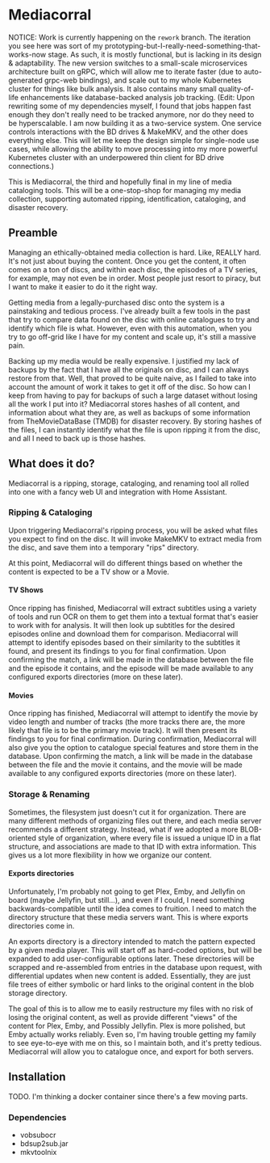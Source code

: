 # Mediacorral

NOTICE: Work is currently happening on the `rework` branch. The iteration you see here was sort of my prototyping-but-I-really-need-something-that-works-now stage. As such, it is mostly functional, but is lacking in its design & adaptability. The new version switches to a small-scale microservices architecture built on gRPC, which will allow me to iterate faster (due to auto-generated grpc-web bindings), and scale out to my whole Kubernetes cluster for things like bulk analysis. It also contains many small quality-of-life enhancements like database-backed analysis job tracking. (Edit: Upon rewriting some of my dependencies myself, I found that jobs happen fast enough they don't really need to be tracked anymore, nor do they need to be hyperscalable. I am now building it as a two-service system. One service controls interactions with the BD drives & MakeMKV, and the other does everything else. This will let me keep the design simple for single-node use cases, while allowing the ability to move processing into my more powerful Kubernetes cluster with an underpowered thin client for BD drive connections.)

This is Mediacorral, the third and hopefully final in my line of media cataloging tools. This will be a one-stop-shop for managing my media collection, supporting automated ripping, identification, cataloging, and disaster recovery.

## Preamble

Managing an ethically-obtained media collection is hard. Like, REALLY hard. It's not just about buying the content. Once you get the content, it often comes on a ton of discs, and within each disc, the episodes of a TV series, for example, may not even be in order. Most people just resort to piracy, but I want to make it easier to do it the right way.

Getting media from a legally-purchased disc onto the system is a painstaking and tedious process. I've already built a few tools in the past that try to compare data found on the disc with online catalogues to try and identify which file is what. However, even with this automation, when you try to go off-grid like I have for my content and scale up, it's still a massive pain.

Backing up my media would be really expensive. I justified my lack of backups by the fact that I have all the originals on disc, and I can always restore from that. Well, that proved to be quite naive, as I failed to take into account the amount of work it takes to get it off of the disc. So how can I keep from having to pay for backups of such a large dataset without losing all the work I put into it? Mediacorral stores hashes of all content, and information about what they are, as well as backups of some information from TheMovieDataBase (TMDB) for disaster recovery. By storing hashes of the files, I can instantly identify what the file is upon ripping it from the disc, and all I need to back up is those hashes.


## What does it do?

Mediacorral is a ripping, storage, cataloging, and renaming tool all rolled into one with a fancy web UI and integration with Home Assistant.

### Ripping & Cataloging

Upon triggering Mediacorral's ripping process, you will be asked what files you expect to find on the disc. It will invoke MakeMKV to extract media from the disc, and save them into a temporary "rips" directory.

At this point, Mediacorral will do different things based on whether the content is expected to be a TV show or a Movie.

#### TV Shows

Once ripping has finished, Mediacorral will extract subtitles using a variety of tools and run OCR on them to get them into a textual format that's easier to work with for analysis. It will then look up subtitles for the desired episodes online and download them for comparison. Mediacorral will attempt to identify episodes based on their similarity to the subtitles it found, and present its findings to you for final confirmation. Upon confirming the match, a link will be made in the database between the file and the episode it contains, and the episode will be made available to any configured exports directories (more on these later).

#### Movies

Once ripping has finished, Mediacorral will attempt to identify the movie by video length and number of tracks (the more tracks there are, the more likely that file is to be the primary movie track). It will then present its findings to you for final confirmation. During confirmation, Mediacorral will also give you the option to catalogue special features and store them in the database. Upon confirming the match, a link will be made in the database between the file and the movie it contains, and the movie will be made available to any configured exports directories (more on these later).

### Storage & Renaming

Sometimes, the filesystem just doesn't cut it for organization. There are many different methods of organizing files out there, and each media server recommends a different strategy. Instead, what if we adopted a more BLOB-oriented style of organization, where every file is issued a unique ID in a flat structure, and associations are made to that ID with extra information. This gives us a lot more flexibility in how we organize our content.

#### Exports directories

Unfortunately, I'm probably not going to get Plex, Emby, and Jellyfin on board (maybe Jellyfin, but still...), and even if I could, I need something backwards-compatible until the idea comes to fruition. I need to match the directory structure that these media servers want. This is where exports directories come in.

An exports directory is a directory intended to match the pattern expected by a given media player. This will start off as hard-coded options, but will be expanded to add user-configurable options later. These directories will be scrapped and re-assembled from entries in the database upon request, with differential updates when new content is added. Essentially, they are just file trees of either symbolic or hard links to the original content in the blob storage directory.

The goal of this is to allow me to easily restructure my files with no risk of losing the original content, as well as provide different "views" of the content for Plex, Emby, and Possibly Jellyfin. Plex is more polished, but Emby actually works reliably. Even so, I'm having trouble getting my family to see eye-to-eye with me on this, so I maintain both, and it's pretty tedious. Mediacorral will allow you to catalogue once, and export for both servers.

## Installation

TODO. I'm thinking a docker container since there's a few moving parts.

### Dependencies

* vobsubocr
* bdsup2sub.jar
* mkvtoolnix
